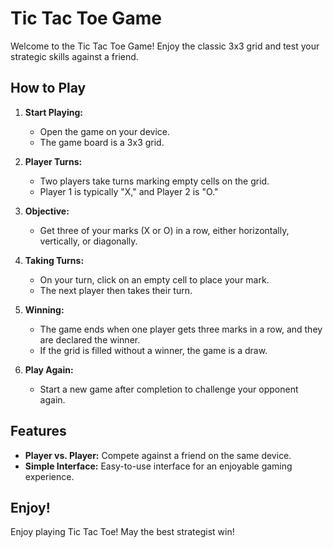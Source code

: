 # Tic Tac Toe Game

Welcome to the Tic Tac Toe Game! Enjoy the classic 3x3 grid and test your strategic skills against a friend.

## How to Play

1. **Start Playing:**
   - Open the game on your device.
   - The game board is a 3x3 grid.

2. **Player Turns:**
   - Two players take turns marking empty cells on the grid.
   - Player 1 is typically "X," and Player 2 is "O."

3. **Objective:**
   - Get three of your marks (X or O) in a row, either horizontally, vertically, or diagonally.

4. **Taking Turns:**
   - On your turn, click on an empty cell to place your mark.
   - The next player then takes their turn.

5. **Winning:**
   - The game ends when one player gets three marks in a row, and they are declared the winner.
   - If the grid is filled without a winner, the game is a draw.

6. **Play Again:**
   - Start a new game after completion to challenge your opponent again.

## Features

- **Player vs. Player:** Compete against a friend on the same device.
- **Simple Interface:** Easy-to-use interface for an enjoyable gaming experience.

## Enjoy!


Enjoy playing Tic Tac Toe! May the best strategist win!